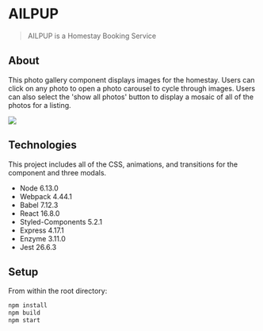 # AILPUP

> AILPUP is a Homestay Booking Service

## About
This photo gallery component displays images for the homestay.  Users can click on any photo to open a photo carousel to cycle through images.  Users can also select the 'show all photos' button to display a mosaic of all of the photos for a listing.

![](https://media.giphy.com/media/r64igJugVC4HQx5ke2/giphy-downsized.gif)

## Technologies
This project includes all of the CSS, animations, and transitions for the component and three modals.
- Node 6.13.0
- Webpack 4.44.1
- Babel 7.12.3
- React 16.8.0
- Styled-Components 5.2.1
- Express 4.17.1
- Enzyme 3.11.0
- Jest 26.6.3

## Setup
From within the root directory:
```sh
npm install
npm build
npm start
```
